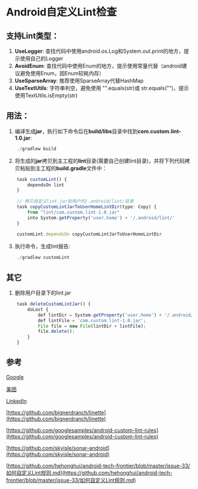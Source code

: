 # Android自定义Lint检查

## 支持Lint类型：
1. **UseLogger**: 查找代码中使用android.os.Log和System.out.print的地方，提示使用自己的Logger
2. **AvoidEnum**: 查找代码中使用Enum的地方，提示使用常量代替（android建议避免使用Enum，因Enum较耗内存）
3. **UseSparseArray**: 推荐使用SparseArray代替HashMap
4. **UseTextUtils**: 字符串判空，避免使用 "".equals(str)或 str.equals("")，提示使用TextUtils.isEmpty(str)

## 用法：
1. 编译生成**jar**，执行如下命令后在**build/libs**目录中找到**com.custom.lint-1.0.jar**:
```js
    ./gradlew build
```    

2. 将生成的**jar**拷贝到主工程的**lint**目录(需要自己创建lint目录)，并将下列代码拷贝粘贴到主工程的**build.gradle**文件中：
```js
    task customLint() {
        dependsOn lint
    }
    
    // 拷贝自定义lint.jar到用户的/.android/lint/目录
    task copyCustomLintJarToUserHomeLintDir(type: Copy) {
        from "lint/com.custom.lint-1.0.jar"
        into System.getProperty('user.home') + '/.android/lint/'
    }
    
    customLint.dependsOn copyCustomLintJarToUserHomeLintDir
```
3. 执行命令，生成lint报告:
```js
    ./gradlew customLint
```

## 其它
1. 删除用户目录下的lint.jar
```js
    task deleteCustomLintJar() {
        doLast {
            def lintDir = System.getProperty('user.home') + '/.android/lint/';
            def lintFile = 'com.custom.lint-1.0.jar';
            File file = new File(lintDir + lintFile);
            file.delete();
        }
    }
```

## 参考
[Google](http://tools.android.com/tips/lint-custom-rules)

[美团](http://tech.meituan.com/android_custom_lint.html)

[LinkedIn](https://engineering.linkedin.com/android/writing-custom-lint-checks-gradle)

[https://github.com/bignerdranch/linette](https://github.com/bignerdranch/linette)

[https://github.com/googlesamples/android-custom-lint-rules](https://github.com/googlesamples/android-custom-lint-rules)

[https://github.com/skyisle/sonar-android](https://github.com/skyisle/sonar-android)

[https://github.com/hehonghui/android-tech-frontier/blob/master/issue-33/如何自定义Lint规则.md](https://github.com/hehonghui/android-tech-frontier/blob/master/issue-33/如何自定义Lint规则.md)

